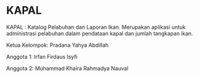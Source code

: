# KAPAL
KAPAL : Katalog Pelabuhan dan Laporan Ikan. Merupakan aplikasi untuk administrasi pelabuhan dalam pendataan kapal dan jumlah tangkapan ikan.


Ketua Kelompok: Pradana Yahya Abdillah

Anggota 1: Irfan Firdaus Isyfi

Anggota 2: Muhammad Khaira Rahmadya Nauval
